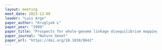 ```yaml
---
layout: meeting
meet_date: 2023-12-08
leader: "Luis Arge"
paper_author: "Kruglyak L"
paper_year: "1999"
paper_title: "Prospects for whole-genome linkage disequilibrium mapping of common disease genes"
paper_journal: "Nature Genet"
paper_url: "https://doi.org/10.1038/9642"
---
```

